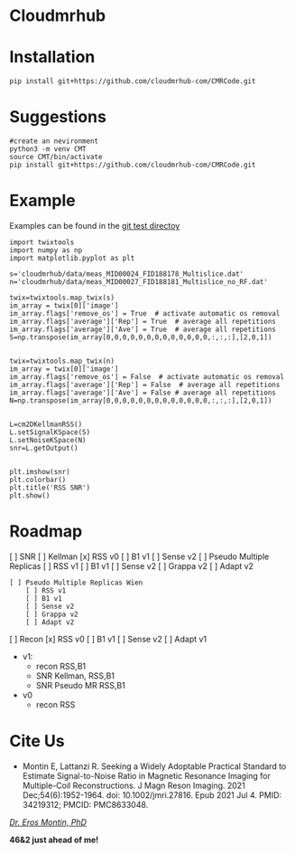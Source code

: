# Cloudmrhub


# Installation
```
pip install git+https://github.com/cloudmrhub-com/CMRCode.git

```

# Suggestions
```
#create an nevironment 
python3 -m venv CMT
source CMT/bin/activate
pip install git+https://github.com/cloudmrhub-com/CMRCode.git
```
# Example
Examples can be found in the [git test directoy](https://github.com/cloudmrhub-com/CMRCode/tree/main/cloudmrhub/test)

```
import twixtools
import numpy as np
import matplotlib.pyplot as plt

s='cloudmrhub/data/meas_MID00024_FID188178_Multislice.dat'
n='cloudmrhub/data/meas_MID00027_FID188181_Multislice_no_RF.dat'

twix=twixtools.map_twix(s)
im_array = twix[0]['image']
im_array.flags['remove_os'] = True  # activate automatic os removal
im_array.flags['average']['Rep'] = True  # average all repetitions
im_array.flags['average']['Ave'] = True  # average all repetitions
S=np.transpose(im_array[0,0,0,0,0,0,0,0,0,0,0,0,0,:,:,:],[2,0,1])


twix=twixtools.map_twix(n)
im_array = twix[0]['image']
im_array.flags['remove_os'] = False  # activate automatic os removal
im_array.flags['average']['Rep'] = False  # average all repetitions
im_array.flags['average']['Ave'] = False # average all repetitions
N=np.transpose(im_array[0,0,0,0,0,0,0,0,0,0,0,0,0,:,:,:],[2,0,1])


L=cm2DKellmanRSS()
L.setSignalKSpace(S)
L.setNoiseKSpace(N)
snr=L.getOutput()


plt.imshow(snr)
plt.colorbar()
plt.title('RSS SNR')
plt.show()

```

# Roadmap

[ ] SNR
    [ ] Kellman
        [x] RSS v0
        [ ] B1  v1
        [ ] Sense v2
    [ ] Pseudo Multiple Replicas 
        [ ] RSS v1
        [ ] B1  v1
        [ ] Sense v2
        [ ] Grappa v2
        [ ] Adapt v2

    [ ] Pseudo Multiple Replicas Wien
        [ ] RSS v1
        [ ] B1 v1
        [ ] Sense v2
        [ ] Grappa v2
        [ ] Adapt v2

[ ] Recon
    [x] RSS v0
    [ ] B1 v1
    [ ] Sense v2
    [ ] Adapt v1



- v1:
    - recon RSS,B1
    - SNR Kellman, RSS,B1
    - SNR Pseudo MR  RSS,B1
- v0
    - recon RSS

# Cite Us

- Montin E, Lattanzi R. Seeking a Widely Adoptable Practical Standard to Estimate Signal-to-Noise Ratio in Magnetic Resonance Imaging for Multiple-Coil Reconstructions. J Magn Reson Imaging. 2021 Dec;54(6):1952-1964. doi: 10.1002/jmri.27816. Epub 2021 Jul 4. PMID: 34219312; PMCID: PMC8633048.


[*Dr. Eros Montin, PhD*](http://me.biodimensional.com)

**46&2 just ahead of me!**
